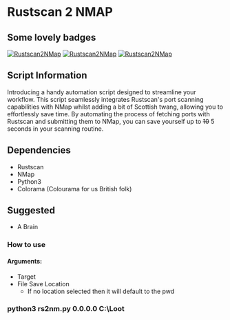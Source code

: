# Rustscan 2 NMAP
## Some lovely badges
[![Rustscan2NMap](https://github.com/deannreid/Rustscan2NMap/actions/workflows/pypi.yml/badge.svg?event=issues)](https://github.com/deannreid/Rustscan2NMap/actions/workflows/pypi.yml) [![Rustscan2NMap](https://github.com/deannreid/Rustscan2NMap/actions/workflows/pypi.yml/badge.svg?event=status)](https://github.com/deannreid/Rustscan2NMap/actions/workflows/pypi.yml) [![Rustscan2NMap](https://github.com/deannreid/Rustscan2NMap/actions/workflows/pypi.yml/badge.svg?event=deployment)](https://github.com/deannreid/Rustscan2NMap/actions/workflows/pypi.yml)


## Script Information
Introducing a handy automation script designed to streamline your workflow. This script seamlessly integrates Rustscan's port scanning capabilities with NMap whilst adding a bit of Scottish twang, allowing you to effortlessly save time. By automating the process of fetching ports with Rustscan and submitting them to NMap, you can save yourself up to ~~10~~ 5 seconds in your scanning routine.

## Dependencies 
-  Rustscan
-  NMap
-  Python3 
-  Colorama  (Colourama for us British folk)
## Suggested
-  A Brain
### How to use
#### Arguments:
  - Target
  - File Save Location
      - If no location selected then it will default to the pwd
### python3 rs2nm.py 0.0.0.0 C:\Loot


